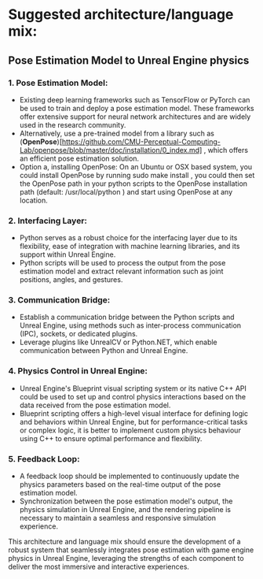 # Suggested architecture/language mix: 

## Pose Estimation Model to Unreal Engine physics


### 1. Pose Estimation Model:  
* Existing deep learning frameworks such as TensorFlow or PyTorch can be used to train and deploy a pose estimation model. These frameworks offer 
  extensive support for neural network architectures and are widely used in the research community.  
* Alternatively, use a pre-trained model from a library such as (__OpenPose__)[https://github.com/CMU-Perceptual-Computing-Lab/openpose/blob/master/doc/installation/0_index.md] , which offers an efficient pose estimation solution.
* Option a, installing OpenPose: On an Ubuntu or OSX based system, you could install OpenPose by running sudo make install , you could then set
  the OpenPose path in your python scripts to the OpenPose installation path (default: /usr/local/python ) and start using OpenPose at any
  location.
  
###    2. Interfacing Layer:  
* Python serves as a robust choice for the interfacing layer due to its flexibility, ease of integration with machine learning libraries, 
  and its support within Unreal Engine.  
* Python scripts will be used to process the output from the pose estimation model and extract relevant information such as joint positions, 
  angles, and gestures.
  
###    3. Communication Bridge:  
* Establish a communication bridge between the Python scripts and Unreal Engine, using methods such as inter-process communication (IPC), 
  sockets, or dedicated plugins.  
* Leverage plugins like UnrealCV or Python.NET, which enable communication between Python and Unreal Engine.
  
###    4. Physics Control in Unreal Engine:  
* Unreal Engine's Blueprint visual scripting system or its native C++ API could be used to set up and control physics interactions based 
  on the data received from the pose estimation model.  
* Blueprint scripting offers a high-level visual interface for defining logic and behaviors within Unreal Engine, but for performance-critical 
  tasks or complex logic, it is better to implement custom physics behaviour using C++ to ensure optimal performance and flexibility.
  
###    5. Feedback Loop:  
* A feedback loop should be implemented to continuously update the physics parameters based on the real-time output of the pose estimation model.
* Synchronization between the pose estimation model's output, the physics simulation in Unreal Engine, and the rendering pipeline is necessary 
  to maintain a seamless and responsive simulation experience.  
        
This architecture and language mix should ensure the development of a robust system that seamlessly integrates pose estimation with game engine physics in Unreal Engine, leveraging the strengths of each component to deliver the most immersive and interactive experiences.
